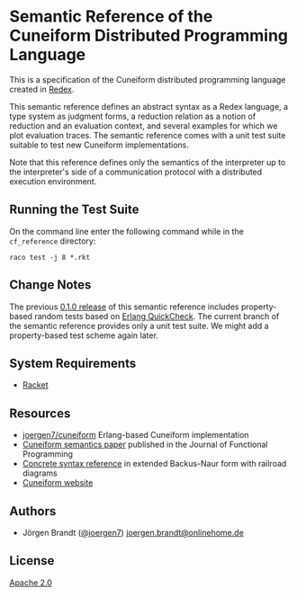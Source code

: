 # Semantic Reference of the Cuneiform Distributed Programming Language

This is a specification of the Cuneiform distributed programming language created in [Redex](https://redex.racket-lang.org/).

This semantic reference defines an abstract syntax as a Redex language, a type system as judgment forms, a reduction relation as a notion of reduction and an evaluation context, and several examples for which we plot evaluation traces. The semantic reference comes with a unit test suite suitable to test new Cuneiform implementations.

Note that this reference defines only the semantics of the interpreter up to the interpreter's side of a communication protocol with a distributed execution environment.


## Running the Test Suite

On the command line enter the following command while in the `cf_reference` directory:

    raco test -j 8 *.rkt

## Change Notes

The previous [0.1.0 release](https://github.com/joergen7/cf_reference/releases/tag/0.1.0) of this semantic reference includes property-based random tests based on [Erlang QuickCheck](http://www.quviq.com/products/erlang-quickcheck/). The current branch of the semantic reference provides only a unit test suite. We might add a property-based test scheme again later.

## System Requirements

- [Racket](http://www.racket-lang.org)

## Resources

- [joergen7/cuneiform](https://github.com/joergen7/cuneiform) Erlang-based Cuneiform implementation
- [Cuneiform semantics paper](https://www.cambridge.org/core/journals/journal-of-functional-programming/article/computation-semantics-of-the-functional-scientific-workflow-language-cuneiform/1A3B8AB825939117C5BD9F850F63ADCC) published in the Journal of Functional Programming
- [Concrete syntax reference](https://www.cuneiform-lang.org/doc/syntax.html) in extended Backus-Naur form with railroad diagrams
- [Cuneiform website](https://cuneiform-lang.org)


## Authors

- Jörgen Brandt ([@joergen7](https://github.com/joergen7/)) [joergen.brandt@onlinehome.de](mailto:joergen.brandt@onlinehome.de)

## License

[Apache 2.0](https://www.apache.org/licenses/LICENSE-2.0.html)